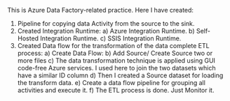 This is Azure Data Factory-related practice. 
Here I have created:
1. Pipeline for copying data Activity from the source to the sink.
2. Created Integration Runtime:
            a) Azure Integration Runtime.
            b) Self-Hosted Integration Runtime.
            c) SSIS Integration Runtime.
3. Created Data flow for the transformation of the data complete ETL process:
           a) Create Data Flow:
           b) Add Source/ Create Source two or more files
           c) The data transformation technique is applied using GUI code-free Azure services. I used here to join the two datasets which have a similar ID column
           d) Then I created a Source dataset for loading the transform data.
           e) Create a data flow pipeline for grouping all activities and execute it.
           f) The ETL process is done. Just Monitor it.
